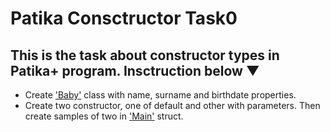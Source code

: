 # Patika Consctructor Task0
## This is the task about constructor types in Patika+ program. Insctruction below ▼
- Create ['Baby'](https://github.com/Chessfull/PatikaConstructorTask/blob/master/Baby.cs) class with name, surname and birthdate properties.
- Create two constructor, one of default and other with parameters. Then create samples of two in ['Main'](https://github.com/Chessfull/PatikaConstructorTask/blob/master/Program.cs) struct.
